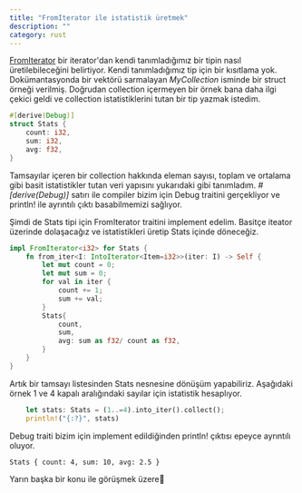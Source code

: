 ```yaml
---
title: "FromIterator ile istatistik üretmek"
description: ""
category: rust
---
```

[FromIterator](https://doc.rust-lang.org/std/iter/trait.FromIterator.html) bir iterator'dan kendi tanımladığımız bir tipin nasıl üretilebileceğini belirtiyor. Kendi tanımladığımız tip için bir kısıtlama yok. Dokümantasyonda bir vektörü sarmalayan *MyCollection* isminde bir struct örneği verilmiş. Doğrudan collection içermeyen bir örnek bana daha ilgi çekici geldi ve collection istatistiklerini tutan bir tip yazmak istedim.

```rust
#[derive(Debug)]
struct Stats {
    count: i32,
    sum: i32,
    avg: f32,
}
```

Tamsayılar içeren bir collection hakkında eleman sayısı, toplam ve ortalama gibi basit istatistikler tutan veri yapısını yukarıdaki gibi tanımladım. *#[derive(Debug)]* satırı ile compiler bizim için Debug traitini gerçekliyor ve println! ile ayrıntılı çıktı basabilmemizi sağlıyor.

Şimdi de Stats tipi için FromIterator traitini implement edelim. Basitçe iteator üzerinde dolaşacağız ve istatistikleri üretip Stats içinde döneceğiz.

```rust
impl FromIterator<i32> for Stats {
    fn from_iter<I: IntoIterator<Item=i32>>(iter: I) -> Self {
        let mut count = 0;
        let mut sum = 0;
        for val in iter {
            count += 1;
            sum += val;
        }
        Stats{
            count,
            sum,
            avg: sum as f32/ count as f32,
        }
    }
}
```

Artık bir tamsayı listesinden Stats nesnesine dönüşüm yapabiliriz. Aşağıdaki örnek 1 ve 4 kapalı aralığındaki sayılar için istatistik hesaplıyor.

```rust
    let stats: Stats = (1..=4).into_iter().collect();
    println!("{:?}", stats)
```

Debug traiti bizim için implement edildiğinden println! çıktısı epeyce ayrıntılı oluyor.

```
Stats { count: 4, sum: 10, avg: 2.5 }
```

Yarın başka bir konu ile görüşmek üzere👋
